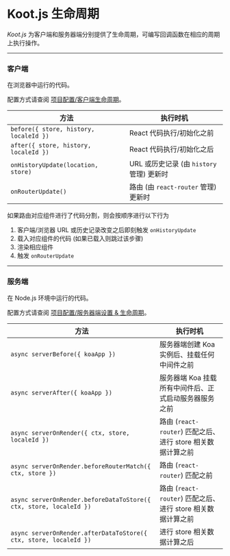 # Koot.js 生命周期

_Koot.js_ 为客户端和服务器端分别提供了生命周期，可编写回调函数在相应的周期上执行操作。

---

### 客户端

在浏览器中运行的代码。

配置方式请查阅 [项目配置/客户端生命周期](/config?id=客户端生命周期)。

| 方法                                   | 执行时机                                  |
| -------------------------------------- | ----------------------------------------- |
| `before({ store, history, localeId })` | React 代码执行/初始化之前                 |
| `after({ store, history, localeId })`  | React 代码执行/初始化之后                 |
| `onHistoryUpdate(location, store)`     | URL 或历史记录 (由 `history` 管理) 更新时 |
| `onRouterUpdate()`                     | 路由 (由 `react-router` 管理) 更新时      |

如果路由对应组件进行了代码分割，则会按顺序进行以下行为

1. 客户端/浏览器 URL 或历史记录改变之后即刻触发 `onHistoryUpdate`
2. 载入对应组件的代码 (如果已载入则跳过该步骤)
3. 渲染相应组件
4. 触发 `onRouterUpdate`

---

### 服务端

在 Node.js 环境中运行的代码。

配置方式请查阅 [项目配置/服务器端设置 & 生命周期](/config?id=服务器端设置-amp-生命周期)。

| 方法                                                               | 执行时机                                                    |
| ------------------------------------------------------------------ | ----------------------------------------------------------- |
| `async serverBefore({ koaApp })`                                   | 服务器端创建 Koa 实例后、挂载任何中间件之前                 |
| `async serverAfter({ koaApp })`                                    | 服务器端 Koa 挂载所有中间件后、正式启动服务器服务之前       |
| `async serverOnRender({ ctx, store, localeId })`                   | 路由 (`react-router`) 匹配之后、进行 store 相关数据计算之前 |
| `async serverOnRender.beforeRouterMatch({ ctx, store })`           | 路由 (`react-router`) 匹配之前                              |
| `async serverOnRender.beforeDataToStore({ ctx, store, localeId })` | 路由 (`react-router`) 匹配之后、进行 store 相关数据计算之前 |
| `async serverOnRender.afterDataToStore({ ctx, store, localeId })`  | 进行 store 相关数据计算之后                                 |
